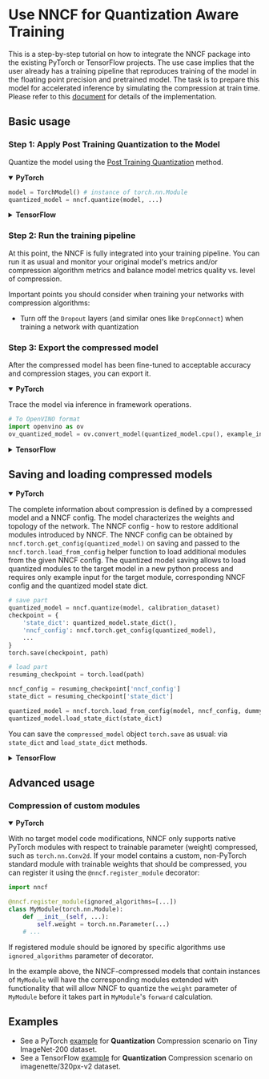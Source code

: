 # Use NNCF for Quantization Aware Training

This is a step-by-step tutorial on how to integrate the NNCF package into the existing PyTorch or TensorFlow projects.
The use case implies that the user already has a training pipeline that reproduces training of the model in the floating point precision and pretrained model.
The task is to prepare this model for accelerated inference by simulating the compression at train time.
Please refer to this [document](/docs/usage/training_time_compression/other_algorithms/LegacyQuantization.md) for details of the implementation.

## Basic usage

### Step 1: Apply Post Training Quantization to the Model

Quantize the model using the [Post Training Quantization](../../post_training_compression/post_training_quantization/Usage.md) method.

<details open><summary><b>PyTorch</b></summary>

```python
model = TorchModel() # instance of torch.nn.Module
quantized_model = nncf.quantize(model, ...)
```

</details>

<details><summary><b>TensorFlow</b></summary>

```python
model = TensorFlowModel() # instance of tf.keras.Model
quantized_model = nncf.quantize(model, ...)
```

</details>

### Step 2: Run the training pipeline

At this point, the NNCF is fully integrated into your training pipeline.
You can run it as usual and monitor your original model's metrics and/or compression algorithm metrics and balance model metrics quality vs. level of compression.

Important points you should consider when training your networks with compression algorithms:

- Turn off the `Dropout` layers (and similar ones like `DropConnect`) when training a network with quantization

### Step 3: Export the compressed model

After the compressed model has been fine-tuned to acceptable accuracy and compression stages, you can export it.

<details open><summary><b>PyTorch</b></summary>

Trace the model via inference in framework operations.

```python
# To OpenVINO format
import openvino as ov
ov_quantized_model = ov.convert_model(quantized_model.cpu(), example_input=dummy_input)
```

</details>

<details><summary><b>TensorFlow</b></summary>

```python
# To OpenVINO format
import openvino as ov

# Removes auxiliary layers and operations added during the quantization process,
# resulting in a clean, fully quantized model ready for deployment.
stripped_model = nncf.strip(quantized_model)

ov_quantized_model = ov.convert_model(stripped_model)
```

</details>

## Saving and loading compressed models

<details open><summary><b>PyTorch</b></summary>

The complete information about compression is defined by a compressed model and a NNCF config.
The model characterizes the weights and topology of the network. The NNCF config - how to restore additional modules introduced by NNCF.
The NNCF config can be obtained by `nncf.torch.get_config(quantized_model)` on saving and passed to the
`nncf.torch.load_from_config` helper function to load additional modules from the given NNCF config.
The quantized model saving allows to load quantized modules to the target model in a new python process and
requires only example input for the target module, corresponding NNCF config and the quantized model state dict.

```python
# save part
quantized_model = nncf.quantize(model, calibration_dataset)
checkpoint = {
    'state_dict': quantized_model.state_dict(),
    'nncf_config': nncf.torch.get_config(quantized_model),
    ...
}
torch.save(checkpoint, path)

# load part
resuming_checkpoint = torch.load(path)

nncf_config = resuming_checkpoint['nncf_config']
state_dict = resuming_checkpoint['state_dict']

quantized_model = nncf.torch.load_from_config(model, nncf_config, dummy_input)
quantized_model.load_state_dict(state_dict)
```

You can save the `compressed_model` object `torch.save` as usual: via `state_dict` and `load_state_dict` methods.

</details>

<details><summary><b>TensorFlow</b></summary>

To save a model checkpoint, use the following API:

```python
from nncf.tensorflow import ConfigState
from nncf.tensorflow import get_config
from nncf.tensorflow.callbacks.checkpoint_callback import CheckpointManagerCallback

nncf_config = get_config(quantized_model)
checkpoint = tf.train.Checkpoint(model=quantized_model,
                                 nncf_config_state=ConfigState(nncf_config),
                                 ... # the rest of the user-defined objects to save
                                 )
callbacks = []
callbacks.append(CheckpointManagerCallback(checkpoint, path_to_checkpoint))
...
quantized_model.fit(..., callbacks=callbacks)
```

To restore the model from checkpoint, use the following API:

```python
from nncf.tensorflow import ConfigState
from nncf.tensorflow import load_from_config

checkpoint = tf.train.Checkpoint(nncf_config_state=ConfigState())
checkpoint.restore(path_to_checkpoint)

quantized_model = load_from_config(model, checkpoint.nncf_config_state.config)

checkpoint = tf.train.Checkpoint(model=quantized_model
                                 ... # the rest of the user-defined objects to load
                                 )
checkpoint.restore(path_to_checkpoint)
```

</details>

## Advanced usage

### Compression of custom modules

<details open><summary><b>PyTorch</b></summary>

With no target model code modifications, NNCF only supports native PyTorch modules with respect to trainable parameter (weight) compressed, such as `torch.nn.Conv2d`.
If your model contains a custom, non-PyTorch standard module with trainable weights that should be compressed, you can register it using the `@nncf.register_module` decorator:

```python
import nncf

@nncf.register_module(ignored_algorithms=[...])
class MyModule(torch.nn.Module):
    def __init__(self, ...):
        self.weight = torch.nn.Parameter(...)
    # ...
```

If registered module should be ignored by specific algorithms use `ignored_algorithms` parameter of decorator.

In the example above, the NNCF-compressed models that contain instances of `MyModule` will have the corresponding modules extended with functionality that will allow NNCF to quantize the `weight` parameter of `MyModule` before it takes part in `MyModule`'s `forward` calculation.

</details>

## Examples

- See a PyTorch [example](/examples/quantization_aware_training/torch/resnet18/README.md) for **Quantization** Compression scenario on Tiny ImageNet-200 dataset.
- See a TensorFlow [example](/examples/quantization_aware_training/tensorflow/mobilenet_v2/README.md) for **Quantization** Compression scenario on imagenette/320px-v2 dataset.
